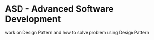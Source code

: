 # ASD - Advanced Software Development
work on Design Pattern and how to solve problem using Design Pattern
